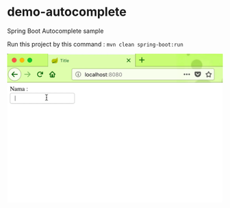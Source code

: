 # demo-autocomplete

Spring Boot Autocomplete sample

Run this project by this command : `mvn clean spring-boot:run`

![Demo Autocomplete](gif/demo.gif "Demo Autocomplete")